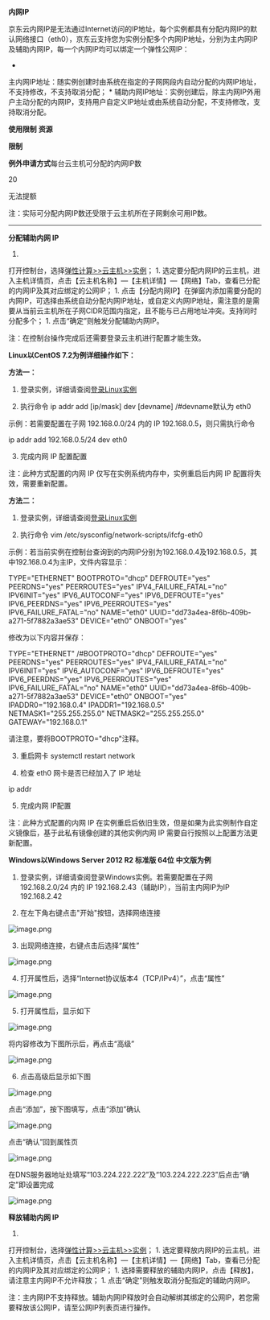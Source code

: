 **内网IP**

京东云内网IP是无法通过Internet访问的IP地址，每个实例都具有分配内网IP的默认网络接口（eth0），京东云支持您为实例分配多个内网IP地址，分别为主内网IP及辅助内网IP，每一个内网IP均可以绑定一个弹性公网IP：

* 
主内网IP地址：随实例创建时由系统在指定的子网网段内自动分配的内网IP地址，不支持修改，不支持取消分配；
* 
辅助内网IP地址：实例创建后，除主内网IP外用户主动分配的内网IP，支持用户自定义IP地址或由系统自动分配，不支持修改，支持取消分配。

**使用限制**
**资源**

**限制**

**例外申请方式**每台云主机可分配的内网IP数

20

无法提额

注：实际可分配内网IP数还受限于云主机所在子网剩余可用IP数。

****

**分配辅助内网 IP**

1. 
打开控制台，选择[弹性计算>>云主机>>实例](https://console.jdcloud.com/host/compute/list)；
1. 
选定要分配内网IP的云主机，进入主机详情页，点击【云主机名称】—【主机详情】—【网络】Tab，查看已分配的内网IP及其对应绑定的公网IP；
1. 
点击【分配内网IP】在弹窗内添加需要分配的内网IP，可选择由系统自动分配内网IP地址，或自定义内网IP地址，需注意的是需要从当前云主机所在子网CIDR范围内指定，且不能与已占用地址冲突。支持同时分配多个；
1. 
点击“确定”则触发分配辅助内网IP。

注：在控制台操作完成后还需要登录云主机进行配置才能生效。

**Linux以CentOS 7.2为例详细操作如下：**

**方法一：**

1. 登录实例，详细请查阅[登录Linux实例](https://www.jdcloud.com/help/detail/360/isCateLog/1)

2. 执行命令
ip addr add [ip/mask] dev [devname] /#devname默认为 eth0

示例：若需要配置在子网 192.168.0.0/24 内的 IP 192.168.0.5，则只需执行命令

ip addr add 192.168.0.5/24 dev eth0

3. 完成内网 IP 配置配置

注：此种方式配置的内网 IP 仅写在实例系统内存中，实例重启后内网 IP 配置将失效，需要重新配置。

**方法二：**

1. 登录实例，详细请查阅[登录Linux实例](https://www.jdcloud.com/help/detail/360/isCateLog/1)

2. 执行命令
vim /etc/sysconfig/network-scripts/ifcfg-eth0

示例：若当前实例在控制台查询到的内网IP分别为192.168.0.4及192.168.0.5，其中192.168.0.4为主IP，文件内容显示：

TYPE="ETHERNET" BOOTPROTO="dhcp" DEFROUTE="yes" PEERDNS="yes" PEERROUTES="yes" IPV4_FAILURE_FATAL="no" IPV6INIT="yes" IPV6_AUTOCONF="yes" IPV6_DEFROUTE="yes" IPV6_PEERDNS="yes" IPV6_PEERROUTES="yes" IPV6_FAILURE_FATAL="no" NAME="eth0" UUID="dd73a4ea-8f6b-409b-a271-5f7882a3ae53" DEVICE="eth0" ONBOOT="yes"

修改为以下内容并保存：

TYPE="ETHERNET" /#BOOTPROTO="dhcp" DEFROUTE="yes" PEERDNS="yes" PEERROUTES="yes" IPV4_FAILURE_FATAL="no" IPV6INIT="yes" IPV6_AUTOCONF="yes" IPV6_DEFROUTE="yes" IPV6_PEERDNS="yes" IPV6_PEERROUTES="yes" IPV6_FAILURE_FATAL="no" NAME="eth0" UUID="dd73a4ea-8f6b-409b-a271-5f7882a3ae53" DEVICE="eth0" ONBOOT="yes" IPADDR0="192.168.0.4" IPADDR1="192.168.0.5" NETMASK1="255.255.255.0" NETMASK2="255.255.255.0" GATEWAY="192.168.0.1"

请注意，要将BOOTPROTO="dhcp"注释。

3. 重启网卡
systemctl restart network

4. 检查 eth0 网卡是否已经加入了 IP 地址

ip addr

5. 完成内网 IP配置

注：此种方式配置的内网 IP 在实例重启后依旧生效，但是如果为此实例制作自定义镜像后，基于此私有镜像创建的其他实例内网 IP 需要自行按照以上配置方法更新配置。

**Windows以Windows Server 2012 R2 标准版 64位 中文版为例**

1. 登录实例，详细请查阅登录Windows实例。若需要配置在子网 192.168.2.0/24 内的 IP 192.168.2.43（辅助IP），当前主内网IP为IP 192.168.2.42

2. 在左下角右键点击"开始"按钮，选择网络连接

![image.png](https://img1.jcloudcs.com/cms/d9fe3386-8989-4ef8-8fe5-a4b442980bf920171214205126.png)

3. 出现网络连接，右键点击后选择“属性”

![image.png](https://img1.jcloudcs.com/cms/66174772-1199-46fb-97a4-e605ee54133620171214205425.png)

4. 打开属性后，选择“Internet协议版本4（TCP/IPv4）”，点击“属性”

![image.png](https://img1.jcloudcs.com/cms/41f4e48f-249d-4e0b-9c2a-aa286c0b74f920171214205611.png)

5. 打开属性后，显示如下

![image.png](https://img1.jcloudcs.com/cms/2a589c7b-00a4-41b6-aeba-a2129883164f20171214205727.png)

将内容修改为下图所示后，再点击“高级”

![image.png](https://img1.jcloudcs.com/cms/92eb8dc3-e548-4e65-b96a-3fe76ddafd8720171214205948.png)

6. 点击高级后显示如下图

![image.png](https://img1.jcloudcs.com/cms/37c25dca-5e90-41a4-a856-ea1e06487ab520171218173638.png)

点击“添加”，按下图填写，点击“添加”确认

![image.png](https://img1.jcloudcs.com/cms/791e6b6f-4c17-4c75-8c20-18b2d8ec10c820171214210431.png)

点击“确认”回到属性页

![image.png](https://img1.jcloudcs.com/cms/35ea0fb0-2493-4e96-bc81-6c915afd00d720171214210233.png)

在DNS服务器地址处填写“103.224.222.222”及“103.224.222.223”后点击“确定”即设置完成

![image.png](https://img1.jcloudcs.com/cms/afcb0927-fee4-4fb7-979c-f64f329796e420171218174029.png)

**释放辅助内网 IP**

1. 
打开控制台，选择[弹性计算>>云主机>>实例](https://console.jcloud.com/host/compute/list)；
1. 
选定要释放内网IP的云主机，进入主机详情页，点击【云主机名称】—【主机详情】—【网络】Tab，查看已分配的内网IP及其对应绑定的公网IP；
1. 
选择需要释放的辅助内网IP，点击【释放】，请注意主内网IP不允许释放；
1. 
点击“确定”则触发取消分配指定的辅助内网IP。

注：主内网IP不支持释放。辅助内网IP释放时会自动解绑其绑定的公网IP，若您需要释放该公网IP，请至公网IP列表页进行操作。